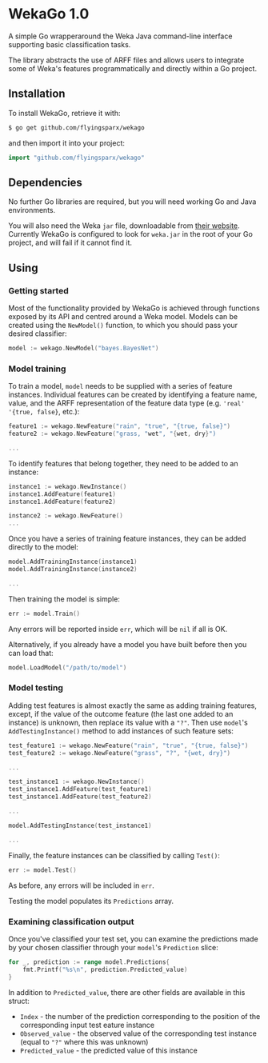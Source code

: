 # WekaGo 1.0

A simple Go wrapperaround the Weka Java command-line interface supporting basic classification tasks.

The library abstracts the use of ARFF files and allows users to integrate some of Weka's features programmatically and directly within a Go project.

## Installation

To install WekaGo, retrieve it with:

```bash
$ go get github.com/flyingsparx/wekago
```

and then import it into your project:

```go
import "github.com/flyingsparx/wekago"
```

## Dependencies

No further Go libraries are required, but you will need working Go and Java environments.

You will also need the Weka `jar` file, downloadable from [their website](http://www.cs.waikato.ac.nz/ml/weka). Currently WekaGo is configured to look for `weka.jar` in the root of your Go project, and will fail if it cannot find it.

## Using

### Getting started
Most of the functionality provided by WekaGo is achieved through functions exposed by its API and centred around a Weka model. Models can be created using the `NewModel()` function, to which you should pass your desired classifier:

```go
model := wekago.NewModel("bayes.BayesNet")
```


### Model training
To train a model, `model` needs to be supplied with a series of feature instances. Individual features can be created by identifying a feature name, value, and the ARFF representation of the feature data type (e.g. `'real'` `'{true, false}`, etc.):

```go
feature1 := wekago.NewFeature("rain", "true", "{true, false}")
feature2 := wekago.NewFeature("grass, "wet", "{wet, dry}")

...
```

To identify features that belong together, they need to be added to an instance:

```go
instance1 := wekago.NewInstance()
instance1.AddFeature(feature1)
instance1.AddFeature(feature2)

instance2 := wekago.NewFeature()
...
```

Once you have a series of training feature instances, they can be added directly to the model:

```go
model.AddTrainingInstance(instance1)
model.AddTrainingInstance(instance2)

...
```

Then training the model is simple:
```go
err := model.Train()
```

Any errors will be reported inside `err`, which will be `nil` if all is OK.

Alternatively, if you already have a model you have built before then you can load that:

```go
model.LoadModel("/path/to/model")
```


### Model testing
Adding test features is almost exactly the same as adding training features, except, if the value of the outcome feature (the last one added to an instance) is unknown, then replace its value with a `"?"`. Then use `model`'s `AddTestingInstance()` method to add instances of such feature sets:

```go
test_feature1 := wekago.NewFeature("rain", "true", "{true, false}")
test_feature2 := wekago.NewFeature("grass", "?", "{wet, dry}")

...

test_instance1 := wekago.NewInstance()
test_instance1.AddFeature(test_feature1)
test_instance1.AddFeature(test_feature2)

...

model.AddTestingInstance(test_instance1)

...
```

Finally, the feature instances can be classified by calling `Test()`:

```go
err := model.Test()
```

As before, any errors will be included in `err`.

Testing the model populates its `Predictions` array.



### Examining classification output
Once you've classified your test set, you can examine the predictions made by your chosen classifier through your `model`'s `Prediction` slice:

```go
for _, prediction := range model.Predictions{
    fmt.Printf("%s\n", prediction.Predicted_value)
}
```

In addition to `Predicted_value`, there are other fields are available in this struct:

* `Index` - the number of the prediction corresponding to the position of the corresponding input test eature instance
* `Observed_value` - the observed value of the corresponding test instance (equal to `"?"` where this was unknown)
* `Predicted_value` - the predicted value of this instance
